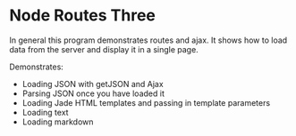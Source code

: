 # Node Routes Three

In general this program demonstrates routes and ajax. It shows how to load data from the server and display it in a single page.

Demonstrates:

- Loading JSON with getJSON and Ajax
- Parsing JSON once you have loaded it
- Loading Jade HTML templates and passing in template parameters 
- Loading text
- Loading markdown